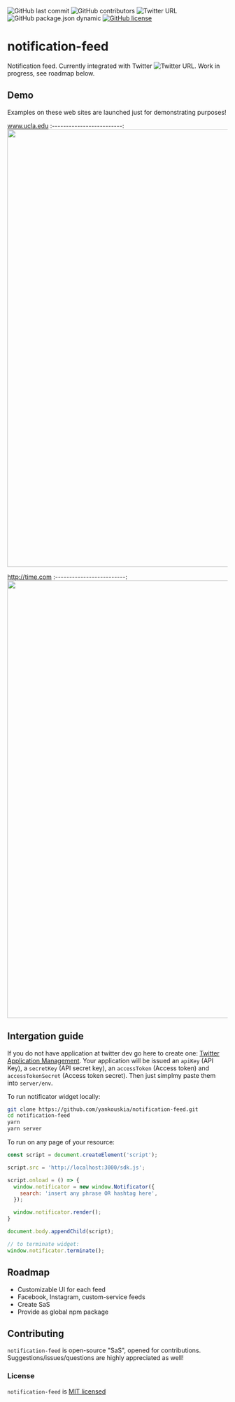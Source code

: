 ![GitHub last commit](https://img.shields.io/github/last-commit/yankouskia/notification-feed.svg) ![GitHub contributors](https://img.shields.io/github/contributors/yankouskia/notification-feed.svg) ![Twitter URL](https://img.shields.io/twitter/url/https/github.com/yankouskia/notification-feed.svg?style=social) ![GitHub package.json dynamic](https://img.shields.io/github/package-json/Keys/yankouskia/notification-feed.svg) [![GitHub license](https://img.shields.io/badge/license-MIT-blue.svg)](https://github.com/yankouskia/notification-feed/blob/master/LICENSE)

# notification-feed
Notification feed. Currently integrated with Twitter ![Twitter URL](https://img.shields.io/twitter/url/https/github.com/yankouskia/notification-feed.svg?style=social). Work in progress, see roadmap below.

## Demo

Examples on these web sites are launched just for demonstrating purposes!

www.ucla.edu
:-------------------------:
<img src="./resources/ucla.gif" data-canonical-src="./resources/ucla.gif" width="1000" />

http://time.com
:-------------------------:
<img src="./resources/time.gif" data-canonical-src="./resources/time.gif" width="1000" />


## Intergation guide

If you do not have application at twitter dev go here to create one:
[Twitter Application Management](https://apps.twitter.com/). Your application
will be issued an `apiKey` (API Key), a `secretKey` (API secret key), an `accessToken` (Access token) and `accessTokenSecret` (Access token secret). Then just simplmy paste them into `server/env`.

To run notificator widget locally:

```sh
git clone https://github.com/yankouskia/notification-feed.git
cd notification-feed
yarn
yarn server
```

To run on any page of your resource:

```js
const script = document.createElement('script');

script.src = 'http://localhost:3000/sdk.js';

script.onload = () => {
  window.notificator = new window.Notificator({
    search: 'insert any phrase OR hashtag here',
  });

  window.notificator.render();
}

document.body.appendChild(script);

// to terminate widget:
window.notificator.terminate();
```

## Roadmap

- Customizable UI for each feed
- Facebook, Instagram, custom-service feeds
- Create SaS
- Provide as global npm package


## Contributing

`notification-feed` is open-source "SaS", opened for contributions.
Suggestions/issues/questions are highly appreciated as well!


### License

`notification-feed` is [MIT licensed](https://github.com/yankouskia/notification-feed/blob/master/LICENSE)
